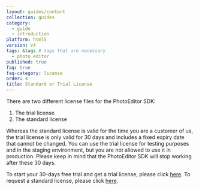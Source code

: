 ```yaml
---
layout: guides/content
collection: guides
category:
  - guide
  - introduction
platform: html5
version: v4
tags: &tags # tags that are necessary
  - photo editor
published: true
faq: true
faq-category: license
order: 4
title: Standard or Trial License
---
```


There are two different license files for the PhotoEditor SDK:

1. The trial license
2. The standard license

Whereas the standard license is valid for the time you are a customer of us, the trial license is only valid for 30 days and includes a fixed expiry date that cannot be changed. You can use the trial license for testing purposes and in the staging environment, but you are not allowed to use it in production. Please keep in mind that the PhotoEditor SDK will stop working after these 30 days.

To start your 30-days free trial and get a trial license, please click <a href="https://account.photoeditorsdk.com/signup/">here</a>.
To request a standard license, please click <a href="https://photoeditorsdk.com/pricing/">here</a>.
